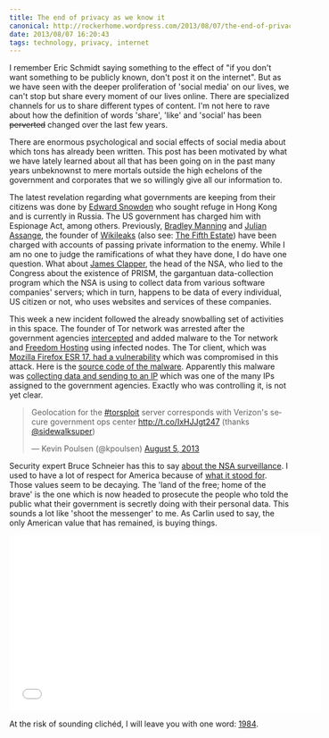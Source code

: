 ```yaml
---
title: The end of privacy as we know it
canonical: http://rockerhome.wordpress.com/2013/08/07/the-end-of-privacy-as-we-know-it/
date: 2013/08/07 16:20:43
tags: technology, privacy, internet
---
```

I remember Eric Schmidt saying something to the effect of "if you don't want something to be publicly known, don't post it on the internet". But as we have seen with the deeper proliferation of 'social media' on our lives, we can't stop but share every moment of our lives online.<span class="more"></span> There are specialized channels for us to share different types of content. I'm not here to rave about how the definition of words 'share', 'like' and 'social' has been <del>perverted</del> changed over the last few years.

There are enormous psychological and social effects of social media about which tons has already been written. This post has been motivated by what we have lately learned about all that has been going on in the past many years unbeknownst to mere mortals outside the high echelons of the government and corporates that we so willingly give all our information to.

The latest revelation regarding what governments are keeping from their citizens was done by [Edward Snowden](https://en.wikipedia.org/wiki/Edward_Snowden) who sought refuge in Hong Kong and is currently in Russia. The US government has charged him with Espionage Act, among others. Previously, [Bradley Manning](https://en.wikipedia.org/wiki/Bradley_manning) and [Julian Assange](https://en.wikipedia.org/wiki/Julian_Assange), the founder of [Wikileaks](http://wikileaks.org) (also see: [The Fifth Estate](http://www.imdb.com/title/tt1837703/)) have been charged with accounts of passing private information to the enemy. While I am no one to judge the ramifications of what they have done, I do have one question. What about [James Clapper](https://en.wikipedia.org/wiki/James_R._Clapper), the head of the NSA, who lied to the Congress about the existence of PRISM, the gargantuan data-collection program which the NSA is using to collect data from various software companies' servers; which in turn, happens to be data of every individual, US citizen or not, who uses websites and services of these companies.

This week a new incident followed the already snowballing set of activities in this space. The founder of Tor network was arrested after the government agencies [intercepted](https://www.cryptocloud.org/viewtopic.php?f=14&t=2951&sid=2113756b8111517e2678449f7056542e) and added malware to the Tor network and [Freedom Hosting](http://www.wired.com/threatlevel/2013/08/freedom-hosting/) using infected nodes. The Tor client, which was [Mozilla Firefox ESR 17, had a vulnerability](http://pastebin.mozilla.org/2777139) which was compromised in this attack. Here is the [source code of the malware](https://gist.github.com/mbijon/6151638). Apparently this malware was [collecting data and sending to an IP](http://arstechnica.com/tech-policy/2013/08/researchers-say-tor-targeted-malware-phoned-home-to-nsa/) which was one of the many IPs assigned to the government agencies. Exactly who was controlling it, is not yet clear.

<blockquote class="twitter-tweet" lang="en"><p>Geolocation for the <a href="https://twitter.com/search?q=%23torsploit&amp;src=hash">#torsploit</a> server corresponds with Verizon&#39;s secure government ops center <a href="http://t.co/IxHJJgt247">http://t.co/IxHJJgt247</a> (thanks <a href="https://twitter.com/sidewalksuper">@sidewalksuper</a>)</p>&mdash; Kevin Poulsen (@kpoulsen) <a href="https://twitter.com/kpoulsen/statuses/364462049130061824">August 5, 2013</a></blockquote>
<script async src="//platform.twitter.com/widgets.js" charset="utf-8"></script>

Security expert Bruce Schneier has this to say [about the NSA surveillance](https://www.schneier.com/blog/archives/2013/08/nsa_surveillanc.html). I used to have a lot of respect for America because of [what it stood for](https://www.youtube.com/watch?v=q49NOyJ8fNA). Those values seem to be decaying. The 'land of the free; home of the brave' is the one which is now headed to prosecute the people who told the public what their government is secretly doing with their personal data. This sounds a lot like 'shoot the messenger' to me. As Carlin used to say, the only American value that has remained, is buying things.

<div class="video-box">
    <iframe width="560" height="315" src="//www.youtube.com/embed/yt49DsfKDMc" frameborder="0" allowfullscreen></iframe>
</div>

At the risk of sounding clichéd, I will leave you with one word: [1984](https://en.wikipedia.org/wiki/Nineteen_Eighty-Four).